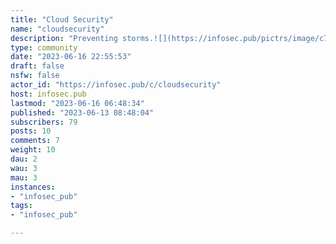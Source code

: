 ```yaml
---
title: "Cloud Security" 
name: "cloudsecurity"
description: "Preventing storms.![](https://infosec.pub/pictrs/image/c750e9b9-37de-4f70-b39a-462190637190.png)## Rules1.  Be excellent to each other!2.  Use the article title as the submission title. Do not editorialize the title or add your own commentary to the article title.3.  **No vendor spam. Zero tolerance for content marketing.** "
type: community
date: "2023-06-16 22:55:53"
draft: false
nsfw: false
actor_id: "https://infosec.pub/c/cloudsecurity"
host: infosec.pub
lastmod: "2023-06-16 06:48:34"
published: "2023-06-13 08:48:04"
subscribers: 79
posts: 10
comments: 7
weight: 10
dau: 2
wau: 3
mau: 3
instances:
- "infosec_pub"
tags: 
- "infosec_pub"

---
```

